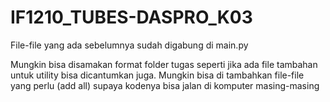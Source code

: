 # IF1210_TUBES-DASPRO_K03

File-file yang ada sebelumnya sudah digabung di main.py

Mungkin bisa disamakan format folder tugas seperti jika ada file tambahan untuk utility bisa dicantumkan juga.
Mungkin bisa di tambahkan file-file yang perlu (add all) supaya kodenya bisa jalan di komputer masing-masing